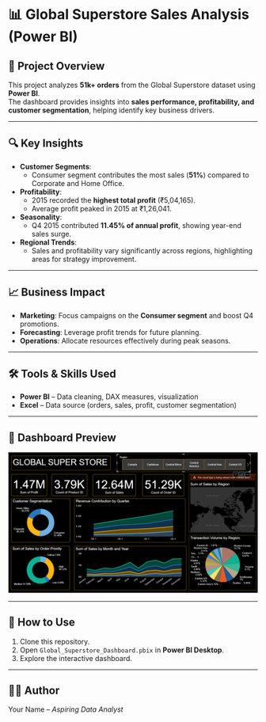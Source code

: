 # 📊 Global Superstore Sales Analysis (Power BI)

## 📌 Project Overview
This project analyzes **51k+ orders** from the Global Superstore dataset using **Power BI**.  
The dashboard provides insights into **sales performance, profitability, and customer segmentation**, helping identify key business drivers.

---

## 🔍 Key Insights
- **Customer Segments**:  
  - Consumer segment contributes the most sales (**51%**) compared to Corporate and Home Office.  
- **Profitability**:  
  - 2015 recorded the **highest total profit** (₹5,04,165).  
  - Average profit peaked in 2015 at ₹1,26,041.  
- **Seasonality**:  
  - Q4 2015 contributed **11.45% of annual profit**, showing year-end sales surge.  
- **Regional Trends**:  
  - Sales and profitability vary significantly across regions, highlighting areas for strategy improvement.

---

## 📈 Business Impact
- **Marketing**: Focus campaigns on the **Consumer segment** and boost Q4 promotions.  
- **Forecasting**: Leverage profit trends for future planning.  
- **Operations**: Allocate resources effectively during peak seasons.  

---

## 🛠 Tools & Skills Used
- **Power BI** – Data cleaning, DAX measures, visualization  
- **Excel** – Data source (orders, sales, profit, customer segmentation)  

---

## 📸 Dashboard Preview
![Dashboard](dashboard.png)

---

## 🚀 How to Use
1. Clone this repository.  
2. Open `Global_Superstore_Dashboard.pbix` in **Power BI Desktop**.  
3. Explore the interactive dashboard.  

---

## 👩‍💻 Author
Your Name – *Aspiring Data Analyst*  
